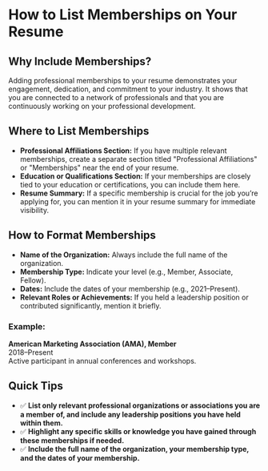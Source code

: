 # How to List Memberships on Your Resume

## Why Include Memberships?

Adding professional memberships to your resume demonstrates your engagement, dedication, and commitment to your industry. It shows that you are connected to a network of professionals and that you are continuously working on your professional development.

## Where to List Memberships

- **Professional Affiliations Section:** If you have multiple relevant memberships, create a separate section titled "Professional Affiliations" or "Memberships" near the end of your resume.
- **Education or Qualifications Section:** If your memberships are closely tied to your education or certifications, you can include them here.
- **Resume Summary:** If a specific membership is crucial for the job you’re applying for, you can mention it in your resume summary for immediate visibility.

## How to Format Memberships

- **Name of the Organization:** Always include the full name of the organization.
- **Membership Type:** Indicate your level (e.g., Member, Associate, Fellow).
- **Dates:** Include the dates of your membership (e.g., 2021–Present).
- **Relevant Roles or Achievements:** If you held a leadership position or contributed significantly, mention it briefly.

### Example:

**American Marketing Association (AMA), Member**  
2018–Present  
Active participant in annual conferences and workshops.

## Quick Tips

- ✅ **List only relevant professional organizations or associations you are a member of, and include any leadership positions you have held within them.**
- ✅ **Highlight any specific skills or knowledge you have gained through these memberships if needed.**
- ✅ **Include the full name of the organization, your membership type, and the dates of your membership.**
